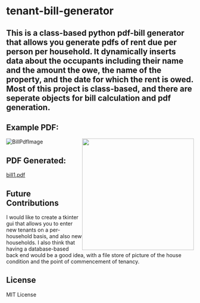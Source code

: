 # tenant-bill-generator

## This is a class-based python pdf-bill generator that allows you generate pdfs of rent due per person per household. It dynamically inserts data about the occupants including their name and the amount the owe, the name of the property, and the date for which the rent is owed. Most of this project is class-based, and there are seperate objects for bill calculation and pdf generation.

## Example PDF:
![BillPdfImage](https://user-images.githubusercontent.com/59273598/196341868-c940e04a-e8e8-4e0e-814e-075676ac720a.JPG)
<img style="float: right; width:300px" src="[BillPdfImage](https://user-images.githubusercontent.com/59273598/196341868-c940e04a-e8e8-4e0e-814e-075676ac720a.JPG)">

## PDF Generated:
[bill1.pdf](https://github.com/PeterEnglish/tenant-bill-generator/files/9806647/bill1.pdf)

## Future Contributions
I would like to create a tkinter gui that allows you to enter new tenants on a per-household basis, and also new households.
I also think that having a database-based back end would be a good idea, with a file store of picture of the house condition and the point of commencement of tenancy.

## License
MIT License
